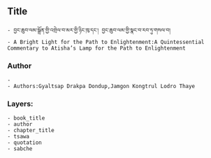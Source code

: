 ## Title
	- བྱང་ཆུབ་ལམ་སྒྲོན་གྱི་འགྲེལ་བ་མར་གྱི་ཉིང་ཁུ་དང་། བྱང་ཆུབ་ལམ་གྱི་སྣང་བ་རབ་ཏུ་གསལ་བ།
	- A Bright Light for the Path to Enlightenment:A Quintessential Commentary to Atisha’s Lamp for the Path to Enlightenment

### Author
	- 
	- Authors:Gyaltsap Drakpa Dondup,Jamgon Kongtrul Lodro Thaye

### Layers:
	- book_title
	- author
	- chapter_title
	- tsawa
	- quotation
	- sabche
